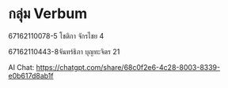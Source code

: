 # กลุ่ม Verbum

67162110078-5 โชติกา จักรไชย 4

67162110443-8จันทร์ธิภา บุญทะจิตร 21

AI Chat:
https://chatgpt.com/share/68c0f2e6-4c28-8003-8339-e0b617d8ab1f

